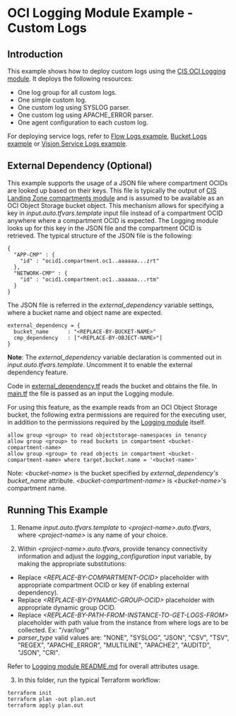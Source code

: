 # OCI Logging Module Example - Custom Logs

## Introduction

This example shows how to deploy custom logs using the [CIS OCI Logging module](../../). It deploys the following resources:
- One log group for all custom logs.
- One simple custom log. 
- One custom log using SYSLOG parser. 
- One custom log using APACHE_ERROR parser.
- One agent configuration to each custom log.

For deploying service logs, refer to [Flow Logs example](../flow_logs/), [Bucket Logs example](../bucket_logs/) or [Vision Service Logs example](../vision/).

## External Dependency (Optional)

This example supports the usage of a JSON file where compartment OCIDs are looked up based on their keys. This file is typically the output of [CIS Landing Zone compartments module](https://github.com/oracle-quickstart/terraform-oci-cis-landing-zone-iam/tree/main/compartments) and is assumed to be available as an OCI Object Storage bucket object.
This mechanism allows for specifying a key in *input.auto.tfvars.template* input file instead of a compartment OCID anywhere where a compartment OCID is expected. The Logging module looks up for this key in the JSON file and the compartment OCID is retrieved. The typical structure of the JSON file is the following:
```
{
  "APP-CMP" : {
    "id" : "ocid1.compartment.oc1..aaaaaa...zrt"
  },
  "NETWORK-CMP" : {
    "id" : "ocid1.compartment.oc1..aaaaaa...rtm"
  }
}
```

The JSON file is referred in the *external_dependency* variable settings, where a bucket name and object name are expected.
```
external_dependency = {
  bucket_name      : "<REPLACE-BY-BUCKET-NAME>"
  cmp_dependency   : ["<REPLACE-BY-OBJECT-NAME>"]
}
```

**Note**: The *external_dependency* variable declaration is commented out in *input.auto.tfvars.template*. Uncomment it to enable the external dependency feature.

Code in [external_dependency.tf](./external_dependency.tf) reads the bucket and obtains the file. In [main.tf](./main.tf) the file is passed as an input the Logging module.

For using this feature, as the example reads from an OCI Object Storage bucket, the following extra permissions are required for the executing user, in addition to the permissions required by the [Logging module](../..) itself.

```
allow group <group> to read objectstorage-namespaces in tenancy
allow group <group> to read buckets in compartment <bucket-compartment-name>
allow group <group> to read objects in compartment <bucket-compartment-name> where target.bucket.name = '<bucket-name>'
```

Note: *\<bucket-name\>* is the bucket specified by *external_dependency's* *bucket_name* attribute. *\<bucket-compartment-name\>* is *\<bucket-name\>*'s compartment name.


## Running This Example
1. Rename *input.auto.tfvars.template* to *\<project-name\>.auto.tfvars*, where *\<project-name\>* is any name of your choice.

2. Within *\<project-name\>.auto.tfvars*, provide tenancy connectivity information and adjust the *logging_configuration* input variable, by making the appropriate substitutions:
  - Replace *\<REPLACE-BY-COMPARTMENT-OCID\>* placeholder with appropriate compartment OCID or key (if enabling external dependency).
  - Replace *\<REPLACE-BY-DYNAMIC-GROUP-OCID\>* placeholder with appropriate dynamic group OCID.
  - Replace *\<REPLACE-BY-PATH-FROM-INSTANCE-TO-GET-LOGS-FROM\>* placeholder with path value from the instance from where logs are to be collected. Ex: "/var/log/"
  - *parser_type* valid values are: "NONE", "SYSLOG", "JSON", "CSV", "TSV", "REGEX", "APACHE_ERROR", "MULTILINE", "APACHE2", "AUDITD", "JSON", "CRI".

Refer to [Logging module README.md](../../README.md) for overall attributes usage.

3. In this folder, run the typical Terraform workflow:
```
terraform init
terraform plan -out plan.out
terraform apply plan.out
```

